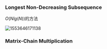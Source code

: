 ### Longest Non-Decreasing Subsequence

$O(Nlg(N))$的方法

![1553646171138](C:\Users\Administrator\Desktop\study\算法分析与设计\assets\1553646171138.png)

### Matrix-Chain Multiplication

